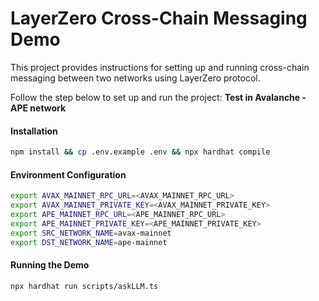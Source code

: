
# LayerZero Cross-Chain Messaging Demo

This project provides instructions for setting up and running cross-chain messaging between two networks using LayerZero protocol.

Follow the step below to set up and run the project:
**Test in Avalanche - APE  network**

#### Installation
```bash
npm install && cp .env.example .env && npx hardhat compile 
```

#### Environment Configuration
```bash
export AVAX_MAINNET_RPC_URL=<AVAX_MAINNET_RPC_URL> 
export AVAX_MAINNET_PRIVATE_KEY=<AVAX_MAINNET_PRIVATE_KEY>  
export APE_MAINNET_RPC_URL=<APE_MAINNET_RPC_URL> 
export APE_MAINNET_PRIVATE_KEY=<APE_MAINNET_PRIVATE_KEY>
export SRC_NETWORK_NAME=avax-mainnet
export DST_NETWORK_NAME=ape-mainnet
```

#### Running the Demo
``` bash
npx hardhat run scripts/askLLM.ts
```

